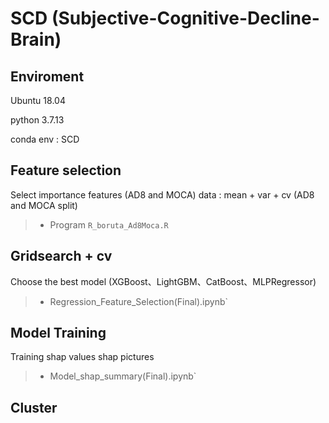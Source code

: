 # SCD (Subjective-Cognitive-Decline-Brain)
## Enviroment

Ubuntu 18.04  

python 3.7.13  

conda env : SCD

## Feature selection
Select importance features (AD8 and MOCA)
data : mean + var + cv (AD8 and MOCA split)
> * Program `R_boruta_Ad8Moca.R`

## Gridsearch + cv
Choose the best model (XGBoost、LightGBM、CatBoost、MLPRegressor)
> * Regression_Feature_Selection(Final).ipynb`

## Model Training
Training
shap values
shap pictures
> * Model_shap_summary(Final).ipynb`
> 
## Cluster
